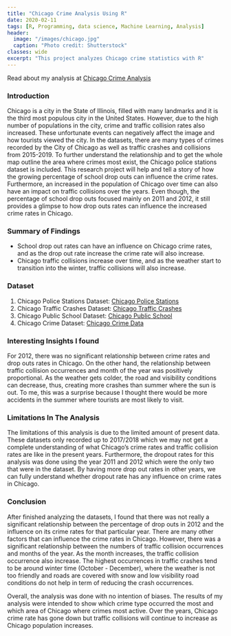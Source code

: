 ```yaml
---
title: "Chicago Crime Analysis Using R"
date: 2020-02-11
tags: [R, Programming, data science, Machine Learning, Analysis]
header:
  image: "/images/chicago.jpg"
  caption: "Photo credit: Shutterstock"
classes: wide
excerpt: "This project analyzes Chicago crime statistics with R"
---
```

Read about my analysis at [Chicago Crime Analysis](https://nbviewer.jupyter.org/github/thanhnguyenduong/thanhnguyenduong.github.io/blob/master/PDFs/Chicago%20Crime%20Analysis_Thanh%20Nguyen-Duong.pdf)
### Introduction
Chicago is a city in the State of Illinois, filled with many landmarks and it is the third most populous city in the United States. However, due
to the high number of populations in the city, crime and traffic collision rates also increased. These unfortunate events can negatively affect
the image and how tourists viewed the city. In the datasets, there are many types of crimes recorded by the City of Chicago as well as traffic
crashes and collisions from 2015-2019. To further understand the relationship and to get the whole map outline the area where crimes most
exist, the Chicago police stations dataset is included.
This research project will help and tell a story of how the growing percentage of school drop outs can influence the crime rates.
Furthermore, an increased in the population of Chicago over time can also have an impact on traffic collisions over the years. Even though,
the percentage of school drop outs focused mainly on 2011 and 2012, it still provides a glimpse to how drop outs rates can influence the
increased crime rates in Chicago.

### Summary of Findings
* School drop out rates can have an influence on Chicago crime rates, and as the drop out rate increase the crime rate will also increase.  
* Chicago traffic collisions increase over time, and as the weather start to transition into the winter, traffic collisions will also increase.  

### Dataset
 1. Chicago Police Stations Dataset: [Chicago Police Stations](https://www.kaggle.com/chicago/chicago-police-stations)  
 2. Chicago Traffic Crashes Dataset: [Chicago Traffic Crashes](https://www.kaggle.com/isadoraamorim/trafficcrasheschicago)  
 3. Chicago Public School Dataset:   [Chicago Public School](https://www.kaggle.com/chicago/chicago-public-schools-data)  
 4. Chicago Crime Dataset:           [Chicago Crime Data](https://www.kaggle.com/mpastore/chicago-crime-data)  

### Interesting Insights I found
For 2012, there was no significant relationship between crime rates and drop outs rates in Chicago. On the other hand, the relationship
between traffic collision occurrences and month of the year was positively proportional. As the weather gets colder, the road and visibility
conditions can decrease, thus, creating more crashes than summer where the sun is out. To me, this was a surprise because I thought
there would be more accidents in the summer where tourists are most likely to visit.

### Limitations In The Analysis
The limitations of this analysis is due to the limited amount of present data. These datasets only recorded up to 2017/2018 which we may
not get a complete understanding of what Chicago’s crime rates and traffic collision rates are like in the present years. Furthermore, the
dropout rates for this analysis was done using the year 2011 and 2012 which were the only two that were in the dataset. By having more drop out rates in other
years, we can fully understand whether dropout rate has any influence on crime rates in Chicago.

### Conclusion
After finished analyzing the datasets, I found that there was not really a significant relationship between the percentage of drop outs in 2012
and the influence on its crime rates for that particular year. There are many other factors that can influence the crime rates in Chicago.
However, there was a significant relationship between the numbers of traffic collision occurrences and months of the year. As the month
increases, the traffic collision occurrence also increase. The highest occurrences in traffic crashes tend to be around winter time (October -
December), where the weather is not too friendly and roads are covered with snow and low visibility road conditions do not help in term of
reducing the crash occurrences.

Overall, the analysis was done with no intention of biases. The results of my analysis were intended to show which crime type occurred the most
and which area of Chicago where crimes most active. Over the years, Chicago crime rate has gone down but traffic collisions will continue
to increase as Chicago population increases.


